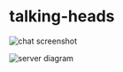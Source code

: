 # talking-heads

![chat screenshot](https://github.com/molarmanful/talking-heads/assets/7122029/0091ff0b-8059-43b1-a0ad-07c24b48cf1f)

![server diagram](https://github.com/molarmanful/talking-heads/assets/7122029/412e87d7-ea49-40b4-841a-ef64e29e7de1)
